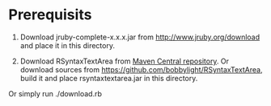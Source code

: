 Prerequisits
============

1. Download jruby-complete-x.x.x.jar from http://www.jruby.org/download and
   place it in this directory.

2. Download RSyntaxTextArea from [Maven Central repository](http://search.maven.org/#search%7Cgav%7C1%7Cg%3A%22com.fifesoft%22%20AND%20a%3A%22rsyntaxtextarea%22).
   Or download sources from https://github.com/bobbylight/RSyntaxTextArea,
   build it and place rsyntaxtextarea.jar in this directory.


Or simply run ./download.rb
